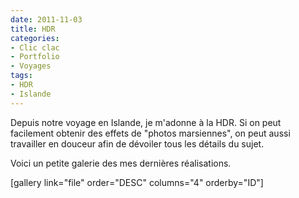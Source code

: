 ```yaml
---
date: 2011-11-03
title: HDR
categories:
- Clic clac
- Portfolio
- Voyages
tags:
- HDR
- Islande
---
```

Depuis notre voyage en Islande, je m'adonne à la HDR. Si on peut facilement obtenir des effets de "photos marsiennes", on peut aussi travailler en douceur afin de dévoiler tous les détails du sujet.

Voici un petite galerie des mes dernières réalisations.

<!--more-->

[gallery link="file" order="DESC" columns="4" orderby="ID"]
